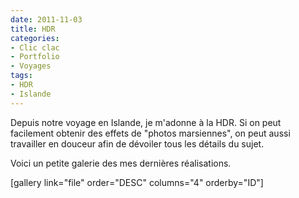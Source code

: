 ```yaml
---
date: 2011-11-03
title: HDR
categories:
- Clic clac
- Portfolio
- Voyages
tags:
- HDR
- Islande
---
```

Depuis notre voyage en Islande, je m'adonne à la HDR. Si on peut facilement obtenir des effets de "photos marsiennes", on peut aussi travailler en douceur afin de dévoiler tous les détails du sujet.

Voici un petite galerie des mes dernières réalisations.

<!--more-->

[gallery link="file" order="DESC" columns="4" orderby="ID"]
